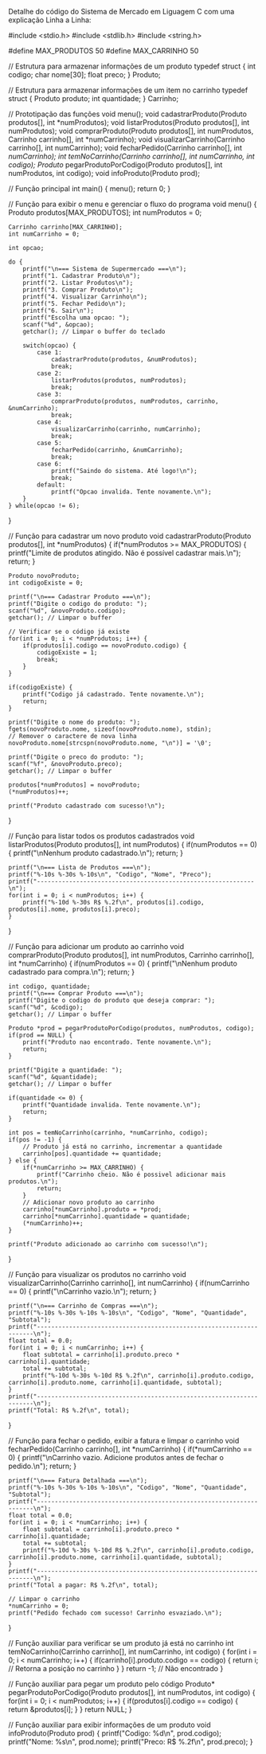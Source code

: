 Detalhe do código do Sistema de Mercado em Liguagem C com uma explicação Linha a Linha:



#include <stdio.h>
#include <stdlib.h>
#include <string.h>

#define MAX_PRODUTOS 50
#define MAX_CARRINHO 50

// Estrutura para armazenar informações de um produto
typedef struct {
    int codigo;
    char nome[30];
    float preco;
} Produto;

// Estrutura para armazenar informações de um item no carrinho
typedef struct {
    Produto produto;
    int quantidade;
} Carrinho;

// Prototipação das funções
void menu();
void cadastrarProduto(Produto produtos[], int *numProdutos);
void listarProdutos(Produto produtos[], int numProdutos);
void comprarProduto(Produto produtos[], int numProdutos, Carrinho carrinho[], int *numCarrinho);
void visualizarCarrinho(Carrinho carrinho[], int numCarrinho);
void fecharPedido(Carrinho carrinho[], int *numCarrinho);
int temNoCarrinho(Carrinho carrinho[], int numCarrinho, int codigo);
Produto* pegarProdutoPorCodigo(Produto produtos[], int numProdutos, int codigo);
void infoProduto(Produto prod);

// Função principal
int main() {
    menu();
    return 0;
}

// Função para exibir o menu e gerenciar o fluxo do programa
void menu() {
    Produto produtos[MAX_PRODUTOS];
    int numProdutos = 0;

    Carrinho carrinho[MAX_CARRINHO];
    int numCarrinho = 0;

    int opcao;

    do {
        printf("\n=== Sistema de Supermercado ===\n");
        printf("1. Cadastrar Produto\n");
        printf("2. Listar Produtos\n");
        printf("3. Comprar Produto\n");
        printf("4. Visualizar Carrinho\n");
        printf("5. Fechar Pedido\n");
        printf("6. Sair\n");
        printf("Escolha uma opcao: ");
        scanf("%d", &opcao);
        getchar(); // Limpar o buffer do teclado

        switch(opcao) {
            case 1:
                cadastrarProduto(produtos, &numProdutos);
                break;
            case 2:
                listarProdutos(produtos, numProdutos);
                break;
            case 3:
                comprarProduto(produtos, numProdutos, carrinho, &numCarrinho);
                break;
            case 4:
                visualizarCarrinho(carrinho, numCarrinho);
                break;
            case 5:
                fecharPedido(carrinho, &numCarrinho);
                break;
            case 6:
                printf("Saindo do sistema. Até logo!\n");
                break;
            default:
                printf("Opcao invalida. Tente novamente.\n");
        }
    } while(opcao != 6);
}

// Função para cadastrar um novo produto
void cadastrarProduto(Produto produtos[], int *numProdutos) {
    if(*numProdutos >= MAX_PRODUTOS) {
        printf("Limite de produtos atingido. Não é possível cadastrar mais.\n");
        return;
    }

    Produto novoProduto;
    int codigoExiste = 0;

    printf("\n=== Cadastrar Produto ===\n");
    printf("Digite o codigo do produto: ");
    scanf("%d", &novoProduto.codigo);
    getchar(); // Limpar o buffer

    // Verificar se o código já existe
    for(int i = 0; i < *numProdutos; i++) {
        if(produtos[i].codigo == novoProduto.codigo) {
            codigoExiste = 1;
            break;
        }
    }

    if(codigoExiste) {
        printf("Codigo já cadastrado. Tente novamente.\n");
        return;
    }

    printf("Digite o nome do produto: ");
    fgets(novoProduto.nome, sizeof(novoProduto.nome), stdin);
    // Remover o caractere de nova linha
    novoProduto.nome[strcspn(novoProduto.nome, "\n")] = '\0';

    printf("Digite o preco do produto: ");
    scanf("%f", &novoProduto.preco);
    getchar(); // Limpar o buffer

    produtos[*numProdutos] = novoProduto;
    (*numProdutos)++;

    printf("Produto cadastrado com sucesso!\n");
}

// Função para listar todos os produtos cadastrados
void listarProdutos(Produto produtos[], int numProdutos) {
    if(numProdutos == 0) {
        printf("\nNenhum produto cadastrado.\n");
        return;
    }

    printf("\n=== Lista de Produtos ===\n");
    printf("%-10s %-30s %-10s\n", "Codigo", "Nome", "Preco");
    printf("-------------------------------------------------------------\n");
    for(int i = 0; i < numProdutos; i++) {
        printf("%-10d %-30s R$ %.2f\n", produtos[i].codigo, produtos[i].nome, produtos[i].preco);
    }
}

// Função para adicionar um produto ao carrinho
void comprarProduto(Produto produtos[], int numProdutos, Carrinho carrinho[], int *numCarrinho) {
    if(numProdutos == 0) {
        printf("\nNenhum produto cadastrado para compra.\n");
        return;
    }

    int codigo, quantidade;
    printf("\n=== Comprar Produto ===\n");
    printf("Digite o codigo do produto que deseja comprar: ");
    scanf("%d", &codigo);
    getchar(); // Limpar o buffer

    Produto *prod = pegarProdutoPorCodigo(produtos, numProdutos, codigo);
    if(prod == NULL) {
        printf("Produto nao encontrado. Tente novamente.\n");
        return;
    }

    printf("Digite a quantidade: ");
    scanf("%d", &quantidade);
    getchar(); // Limpar o buffer

    if(quantidade <= 0) {
        printf("Quantidade invalida. Tente novamente.\n");
        return;
    }

    int pos = temNoCarrinho(carrinho, *numCarrinho, codigo);
    if(pos != -1) {
        // Produto já está no carrinho, incrementar a quantidade
        carrinho[pos].quantidade += quantidade;
    } else {
        if(*numCarrinho >= MAX_CARRINHO) {
            printf("Carrinho cheio. Não é possivel adicionar mais produtos.\n");
            return;
        }
        // Adicionar novo produto ao carrinho
        carrinho[*numCarrinho].produto = *prod;
        carrinho[*numCarrinho].quantidade = quantidade;
        (*numCarrinho)++;
    }

    printf("Produto adicionado ao carrinho com sucesso!\n");
}

// Função para visualizar os produtos no carrinho
void visualizarCarrinho(Carrinho carrinho[], int numCarrinho) {
    if(numCarrinho == 0) {
        printf("\nCarrinho vazio.\n");
        return;
    }

    printf("\n=== Carrinho de Compras ===\n");
    printf("%-10s %-30s %-10s %-10s\n", "Codigo", "Nome", "Quantidade", "Subtotal");
    printf("---------------------------------------------------------------------\n");
    float total = 0.0;
    for(int i = 0; i < numCarrinho; i++) {
        float subtotal = carrinho[i].produto.preco * carrinho[i].quantidade;
        total += subtotal;
        printf("%-10d %-30s %-10d R$ %.2f\n", carrinho[i].produto.codigo, carrinho[i].produto.nome, carrinho[i].quantidade, subtotal);
    }
    printf("---------------------------------------------------------------------\n");
    printf("Total: R$ %.2f\n", total);
}

// Função para fechar o pedido, exibir a fatura e limpar o carrinho
void fecharPedido(Carrinho carrinho[], int *numCarrinho) {
    if(*numCarrinho == 0) {
        printf("\nCarrinho vazio. Adicione produtos antes de fechar o pedido.\n");
        return;
    }

    printf("\n=== Fatura Detalhada ===\n");
    printf("%-10s %-30s %-10s %-10s\n", "Codigo", "Nome", "Quantidade", "Subtotal");
    printf("---------------------------------------------------------------------\n");
    float total = 0.0;
    for(int i = 0; i < *numCarrinho; i++) {
        float subtotal = carrinho[i].produto.preco * carrinho[i].quantidade;
        total += subtotal;
        printf("%-10d %-30s %-10d R$ %.2f\n", carrinho[i].produto.codigo, carrinho[i].produto.nome, carrinho[i].quantidade, subtotal);
    }
    printf("---------------------------------------------------------------------\n");
    printf("Total a pagar: R$ %.2f\n", total);

    // Limpar o carrinho
    *numCarrinho = 0;
    printf("Pedido fechado com sucesso! Carrinho esvaziado.\n");
}

// Função auxiliar para verificar se um produto já está no carrinho
int temNoCarrinho(Carrinho carrinho[], int numCarrinho, int codigo) {
    for(int i = 0; i < numCarrinho; i++) {
        if(carrinho[i].produto.codigo == codigo) {
            return i; // Retorna a posição no carrinho
        }
    }
    return -1; // Não encontrado
}

// Função auxiliar para pegar um produto pelo código
Produto* pegarProdutoPorCodigo(Produto produtos[], int numProdutos, int codigo) {
    for(int i = 0; i < numProdutos; i++) {
        if(produtos[i].codigo == codigo) {
            return &produtos[i];
        }
    }
    return NULL;
}

// Função auxiliar para exibir informações de um produto
void infoProduto(Produto prod) {
    printf("Codigo: %d\n", prod.codigo);
    printf("Nome: %s\n", prod.nome);
    printf("Preco: R$ %.2f\n", prod.preco);
}
